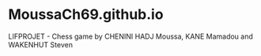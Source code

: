 # MoussaCh69.github.io

LIFPROJET - Chess game by CHENINI HADJ Moussa, KANE Mamadou and WAKENHUT Steven

